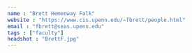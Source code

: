 ```yaml
---
name : "Brett Hemenway Falk"
website : "https://www.cis.upenn.edu/~fbrett/people.html"
email : "fbrett@seas.upenn.edu"
tags : ["faculty"]
headshot : "BrettF.jpg"
---
```

